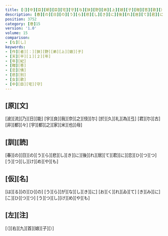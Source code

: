 ```yaml
---
title: [（][中][臣][朝][臣][宅][守][与][狭][野][弟][上][娘][子][贈][答][歌][）]
description: [春][の][日][の][う][ら][悲][し][き][に][後][れ][居][て][君][に][恋][ひ][つ][つ][う][つ][し][け][め][や][も]
position: 3752
category: [巻]15
version: '1.0'
volume: 15
comparison:
- [な][し]
keywords:
- [作][者][：][狭][野][弟][上][娘][子]
- [天][平][１][２][年]
- [年][紀]
- [贈][答]
- [恋][情]
- [悲][別]
- [女][歌]
- [中][臣][宅][守]
---
```


## [原][文]

[波][流][乃][日][能] [宇][良][我][奈][之][伎][尓] [於][久][礼][為][弖] [君][尓][古][非][都][々] [宇][都][之][家][米][也][母]

## [訓][読]

[春][の][日][の][う][ら][悲][し][き][に][後][れ][居][て][君][に][恋][ひ][つ][つ][う][つ][し][け][め][や][も]

## [仮][名]

[は][る][の][ひ][の] [う][ら][が][な][し][き][に] [お][く][れ][ゐ][て] [き][み][に][こ][ひ][つ][つ] [う][つ][し][け][め][や][も]

## [左][注]

[（][右][九][首][娘][子][）]
